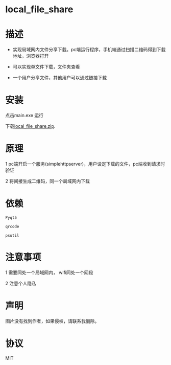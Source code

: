 # local_file_share
# 描述
-  实现局域网内文件分享下载。pc端运行程序，手机端通过扫描二维码得到下载地址，浏览器打开

-  可以实现单文件下载，文件夹查看

- 一个用户分享文件，其他用户可以通过链接下载

# 安装
点击main.exe 运行

下载[local_file_share.zip](https://github.com/woshimanong1990/local_file_share/releases "download link"). 

# 原理
1 pc端开启一个服务(simplehttpserver)，用户设定下载的文件，pc端收到请求时验证

2 将间接生成二维码，同一个局域网内下载

# 依赖

    Pyqt5

    qrcode
    
    psutil


# 注意事项

1 需要同处一个局域网内， wifi同处一个网段

2 注意个人隐私

# 声明
图片没有找到作者，如果侵权，请联系我删除。


# 协议
MIT